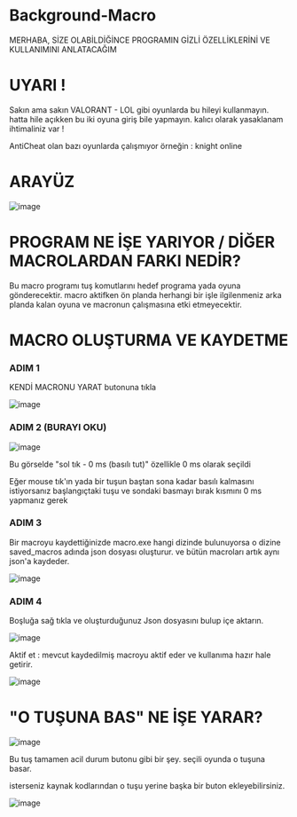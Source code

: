 # Background-Macro

MERHABA, SİZE OLABİLDİĞİNCE PROGRAMIN GİZLİ ÖZELLİKLERİNİ VE KULLANIMINI ANLATACAĞIM

# UYARI !

<p> Sakın ama sakın VALORANT - LOL gibi oyunlarda bu hileyi kullanmayın. hatta hile açıkken bu iki oyuna giriş bile yapmayın. kalıcı olarak yasaklanam ihtimaliniz var !
<p> AntiCheat olan bazı oyunlarda çalışmıyor örneğin : knight online



# ARAYÜZ
![image](https://github.com/user-attachments/assets/4535b0de-22fc-4acd-8ff4-230063c51a5a)


# PROGRAM NE İŞE YARIYOR / DİĞER MACROLARDAN FARKI NEDİR?
<p> Bu macro programı tuş komutlarını hedef programa yada oyuna gönderecektir. macro aktifken ön planda herhangi bir işle ilgilenmeniz arka planda kalan oyuna ve macronun çalışmasına etki etmeyecektir.

# MACRO OLUŞTURMA VE KAYDETME

### ADIM 1

<p> KENDİ MACRONU YARAT butonuna tıkla

![image](https://github.com/user-attachments/assets/b7f7171b-50be-48ba-b07e-0b4682bd69ea)

### ADIM 2 (BURAYI OKU)

![image](https://github.com/user-attachments/assets/a4b00502-851b-4f91-a64e-a82b62c82793)

<p> Bu görselde "sol tık - 0 ms (basılı tut)" özellikle 0 ms olarak seçildi
<p> Eğer mouse tık'ın yada bir tuşun baştan sona kadar basılı kalmasını istiyorsanız başlangıçtaki tuşu ve sondaki basmayı bırak kısmını 0 ms yapmanız gerek

### ADIM 3

<p> Bir macroyu kaydettiğinizde macro.exe hangi dizinde bulunuyorsa o dizine saved_macros adında json dosyası oluşturur. ve bütün macroları artık aynı json'a kaydeder.

![image](https://github.com/user-attachments/assets/38fb961f-5da8-4f70-863b-eb66f7e5e396)

### ADIM 4

<p> Boşluğa sağ tıkla ve oluşturduğunuz Json dosyasını bulup içe aktarın.

![image](https://github.com/user-attachments/assets/0f468420-65d6-4cbf-a1d3-0035df1632e1)

Aktif et : mevcut kaydedilmiş macroyu aktif eder ve kullanıma hazır hale getirir.

![image](https://github.com/user-attachments/assets/5f7a25c9-d061-42ee-b89d-09a12b426014)


# "O TUŞUNA BAS" NE İŞE YARAR?

![image](https://github.com/user-attachments/assets/13ac51f1-e1cd-4248-9dc2-2db811b28b58)

Bu tuş tamamen acil durum butonu gibi bir şey. seçili oyunda o tuşuna basar. 

isterseniz kaynak kodlarından o tuşu yerine başka bir buton ekleyebilirsiniz.

![image](https://github.com/user-attachments/assets/19a4fcca-0822-4d5b-b4ff-8dbf08e3a165)
